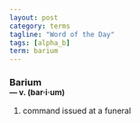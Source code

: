 ```yaml
---
layout: post
category: terms
tagline: "Word of the Day"
tags: [alpha_b]
term: barium
---
```


<h3>Barium<br/> <small>&mdash; v. (bar<span>&middot;</span>i<span>&middot;</span>um)</small></h3>
<p><ol>
<li>command issued at a funeral</li>
</ol></p>
